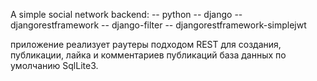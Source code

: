 A simple social network backend:
-- python
-- django
-- djangorestframework
-- django-filter
-- djangorestframework-simplejwt

приложение реализует раутеры подходом REST для создания, публикации, лайка и комментариев публикаций
база данных по умолчанию SqlLite3.

